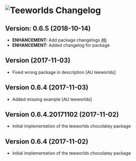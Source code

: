 # ![Teeworlds Changelog](https://img.shields.io/badge/Teeworlds-Package%20Changelog-blue.svg?style=for-the-badge)

## Version: 0.6.5 (2018-10-14)
- **ENHANCEMENT:** Add package changelogs [#6](https://github.com/AdmiringWorm/chocolatey-packages/issues/6)
- **ENHANCEMENT:** Added changelog for package

## Version  (2017-11-03)
- Fixed wrong package in description [AU teeworlds]

## Version 0.6.4 (2017-11-03)
- Added missing example [AU teeworlds]

## Version 0.6.4.20171102 (2017-11-02)
- Initial implementation of the teeworlds chocolatey package

## Version 0.6.4 (2017-11-02)
- Initial implementation of the teeworlds chocolatey package
